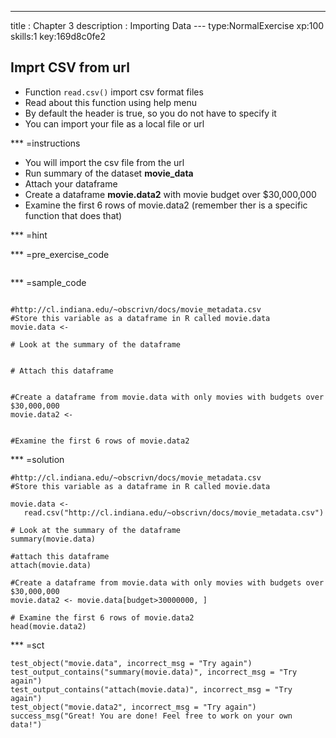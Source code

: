 ---
title       : Chapter 3
description : Importing Data
--- type:NormalExercise xp:100 skills:1 key:169d8c0fe2
## Imprt CSV from url

- Function ` read.csv() ` import csv format files
- Read about this function using help menu
- By default the header is true, so you do not have to specify it
- You can import your file as a local file or url


*** =instructions
- You will import the csv file from the url
- Run summary of the dataset **movie_data**
- Attach your dataframe
- Create a dataframe **movie.data2** with movie budget over $30,000,000
- Examine the first 6 rows of movie.data2 (remember ther is a specific function that does that)

*** =hint


*** =pre_exercise_code
```{r}

```

*** =sample_code
```{r}

#http://cl.indiana.edu/~obscrivn/docs/movie_metadata.csv
#Store this variable as a dataframe in R called movie.data
movie.data <- 

# Look at the summary of the dataframe


# Attach this dataframe


#Create a dataframe from movie.data with only movies with budgets over $30,000,000
movie.data2 <- 


#Examine the first 6 rows of movie.data2

```

*** =solution
```{r}
#http://cl.indiana.edu/~obscrivn/docs/movie_metadata.csv
#Store this variable as a dataframe in R called movie.data

movie.data <-
   read.csv("http://cl.indiana.edu/~obscrivn/docs/movie_metadata.csv")

# Look at the summary of the dataframe  
summary(movie.data)

#attach this dataframe
attach(movie.data)

#Create a dataframe from movie.data with only movies with budgets over $30,000,000
movie.data2 <- movie.data[budget>30000000, ]

# Examine the first 6 rows of movie.data2
head(movie.data2)

```

*** =sct
```{r}
test_object("movie.data", incorrect_msg = "Try again")
test_output_contains("summary(movie.data)", incorrect_msg = "Try again")
test_output_contains("attach(movie.data)", incorrect_msg = "Try again")
test_object("movie.data2", incorrect_msg = "Try again")
success_msg("Great! You are done! Feel free to work on your own data!")
```